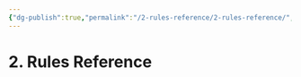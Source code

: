 ```yaml
---
{"dg-publish":true,"permalink":"/2-rules-reference/2-rules-reference/","noteIcon":""}
---
```


# 2. Rules Reference

